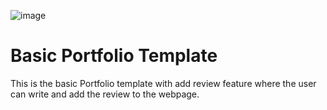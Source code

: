 ![image](https://github.com/PrasadP27/Portfolio-Template/assets/157368807/1043e60c-befc-48e6-ac42-db84f1a8c7ea)

# Basic Portfolio Template

This is the basic Portfolio template with add review feature where the user can write and add the review to the webpage.

